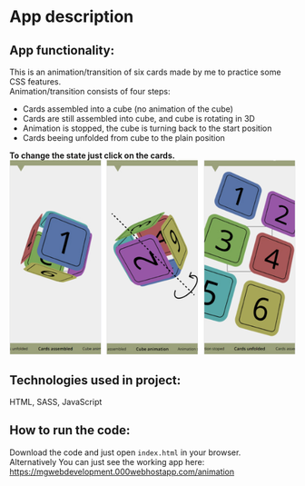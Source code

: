 # App description
## App functionality:
This is an animation/transition of six cards made by me to practice some CSS features.\
Animation/transition consists of four steps:
* Cards assembled into a cube (no animation of the cube)
* Cards are still assembled into cube, and cube is rotating in 3D
* Animation is stopped, the cube is turning back to the start position
* Cards beeing unfolded from cube to the plain position

**To change the state just click on the cards.**\
![image](/img.jpg)
## Technologies used in project:
HTML, SASS, JavaScript
## How to run the code:
Download the code and just open `index.html` in your browser.\
Alternatively You can just see the working app here:\
https://mgwebdevelopment.000webhostapp.com/animation
